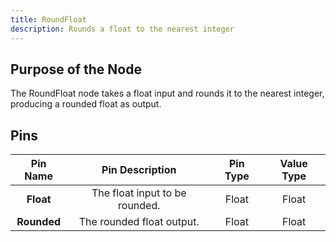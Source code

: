 ```yaml
---
title: RoundFloat
description: Rounds a float to the nearest integer
---
```


## Purpose of the Node
The RoundFloat node takes a float input and rounds it to the nearest integer, producing a rounded float as output.

## Pins
| Pin Name | Pin Description | Pin Type | Value Type |
|:----------:|:-------------:|:------:|:------:|
| **Float** | The float input to be rounded. | Float | Float |
| **Rounded** | The rounded float output. | Float | Float |